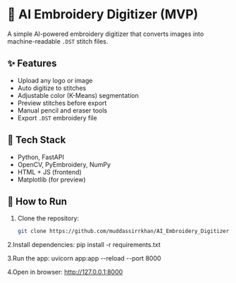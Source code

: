 # 🧵 AI Embroidery Digitizer (MVP)

A simple AI-powered embroidery digitizer that converts images into machine-readable `.DST` stitch files.

## ✨ Features
- Upload any logo or image
- Auto digitize to stitches
- Adjustable color (K-Means) segmentation
- Preview stitches before export
- Manual pencil and eraser tools
- Export `.DST` embroidery file

## 🧰 Tech Stack
- Python, FastAPI
- OpenCV, PyEmbroidery, NumPy
- HTML + JS (frontend)
- Matplotlib (for preview)

## 🚀 How to Run
1. Clone the repository:
   ```bash
   git clone https://github.com/muddassirrkhan/AI_Embroidery_Digitizer.git
   
2.Install dependencies:
  pip install -r requirements.txt
  
3.Run the app:
  uvicorn app:app --reload --port 8000
  
4.Open in browser:
  http://127.0.0.1:8000
